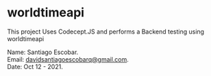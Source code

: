 # worldtimeapi


This project Uses Codecept.JS and performs a Backend testing using worldtimeapi 

Name: Santiago Escobar.\
Email: davidsantiagoescobarq@gmail.com.\
Date: Oct 12 - 2021.
